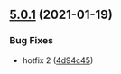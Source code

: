 ## [5.0.1](https://github.com/vkumbhar94/submodule2/compare/v5.0.0...v5.0.1) (2021-01-19)


### Bug Fixes

* hotfix 2 ([4d94c45](https://github.com/vkumbhar94/submodule2/commit/4d94c45bc302d7bc99faff0e817c658769e59d9b))
